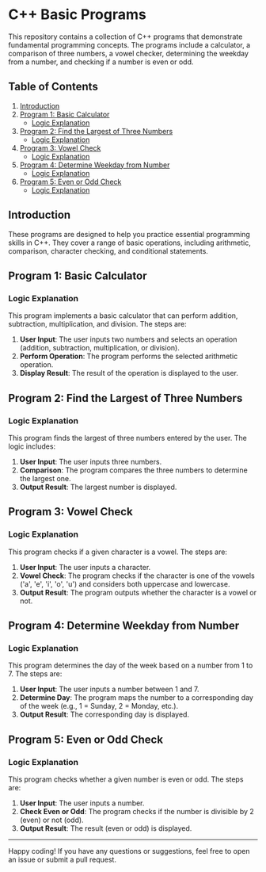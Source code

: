 # C++ Basic Programs

This repository contains a collection of C++ programs that demonstrate fundamental programming concepts. The programs include a calculator, a comparison of three numbers, a vowel checker, determining the weekday from a number, and checking if a number is even or odd.

## Table of Contents

1. [Introduction](#introduction)
2. [Program 1: Basic Calculator](#program-1-basic-calculator)
   - [Logic Explanation](#logic-explanation-1)
3. [Program 2: Find the Largest of Three Numbers](#program-2-find-the-largest-of-three-numbers)
   - [Logic Explanation](#logic-explanation-2)
4. [Program 3: Vowel Check](#program-3-vowel-check)
   - [Logic Explanation](#logic-explanation-3)
5. [Program 4: Determine Weekday from Number](#program-4-determine-weekday-from-number)
   - [Logic Explanation](#logic-explanation-4)
6. [Program 5: Even or Odd Check](#program-5-even-or-odd-check)
   - [Logic Explanation](#logic-explanation-5)

## Introduction

These programs are designed to help you practice essential programming skills in C++. They cover a range of basic operations, including arithmetic, comparison, character checking, and conditional statements.

## Program 1: Basic Calculator

### Logic Explanation

This program implements a basic calculator that can perform addition, subtraction, multiplication, and division. The steps are:

1. **User Input**: The user inputs two numbers and selects an operation (addition, subtraction, multiplication, or division).
2. **Perform Operation**: The program performs the selected arithmetic operation.
3. **Display Result**: The result of the operation is displayed to the user.

## Program 2: Find the Largest of Three Numbers

### Logic Explanation

This program finds the largest of three numbers entered by the user. The logic includes:

1. **User Input**: The user inputs three numbers.
2. **Comparison**: The program compares the three numbers to determine the largest one.
3. **Output Result**: The largest number is displayed.

## Program 3: Vowel Check

### Logic Explanation

This program checks if a given character is a vowel. The steps are:

1. **User Input**: The user inputs a character.
2. **Vowel Check**: The program checks if the character is one of the vowels ('a', 'e', 'i', 'o', 'u') and considers both uppercase and lowercase.
3. **Output Result**: The program outputs whether the character is a vowel or not.

## Program 4: Determine Weekday from Number

### Logic Explanation

This program determines the day of the week based on a number from 1 to 7. The steps are:

1. **User Input**: The user inputs a number between 1 and 7.
2. **Determine Day**: The program maps the number to a corresponding day of the week (e.g., 1 = Sunday, 2 = Monday, etc.).
3. **Output Result**: The corresponding day is displayed.

## Program 5: Even or Odd Check

### Logic Explanation

This program checks whether a given number is even or odd. The steps are:

1. **User Input**: The user inputs a number.
2. **Check Even or Odd**: The program checks if the number is divisible by 2 (even) or not (odd).
3. **Output Result**: The result (even or odd) is displayed.

---

Happy coding! If you have any questions or suggestions, feel free to open an issue or submit a pull request.

